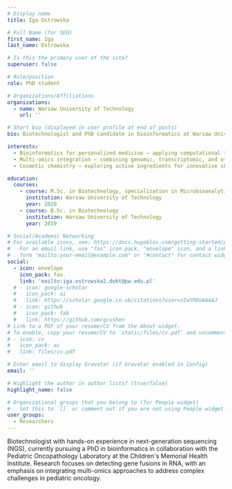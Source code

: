 ```yaml
---
# Display name
title: Iga Ostrowska

# Full Name (for SEO)
first_name: Iga
last_name: Ostrowska

# Is this the primary user of the site?
superuser: false

# Role/position
role: PhD student

# Organizations/Affiliations
organizations:
  - name: Warsaw University of Technology
    url: ''

# Short bio (displayed in user profile at end of posts)
bio: Biotechnologist and PhD candidate in bioinformatics at Warsaw University of Technology. Research focuses on RNA gene fusion detection and integrating multi-omics approaches in collaboration with the Pediatric Oncopathology Laboratory to advance pediatric oncology studies.

interests:
  - Bioinformatics for personalized medicine – applying computational tools to improve diagnostics and therapy.
  - Multi-omics integration – combining genomic, transcriptomic, and other omics data for holistic insights.
  - Cosmetic chemistry – exploring active ingredients for innovative skincare solutions.

education:
  courses:
    - course: M.Sc. in Biotechnology, specialization in Microbioanalytics
      institution: Warsaw University of Technology
      year: 2020
    - course: B.Sc. in Biotechnology
      institution: Warsaw University of Technology
      year: 2019

# Social/Academic Networking
# For available icons, see: https://docs.hugoblox.com/getting-started/page-builder/#icons
#   For an email link, use "fas" icon pack, "envelope" icon, and a link in the
#   form "mailto:your-email@example.com" or "#contact" for contact widget.
social:
  - icon: envelope
    icon_pack: fas
    link: 'mailto:iga.ostrowska2.dokt@pw.edu.pl'
  # - icon: google-scholar
  #   icon_pack: ai
  #   link: https://scholar.google.co.uk/citations?user=sIwtMXoAAAAJ
  # - icon: github
  #   icon_pack: fab
  #   link: https://github.com/gcushen
# Link to a PDF of your resume/CV from the About widget.
# To enable, copy your resume/CV to `static/files/cv.pdf` and uncomment the lines below.
# - icon: cv
#   icon_pack: ai
#   link: files/cv.pdf

# Enter email to display Gravatar (if Gravatar enabled in Config)
email: ''

# Highlight the author in author lists? (true/false)
highlight_name: false

# Organizational groups that you belong to (for People widget)
#   Set this to `[]` or comment out if you are not using People widget.
user_groups:
  - Researchers
---
```


Biotechnologist with hands-on experience in next-generation sequencing (NGS), currently pursuing a PhD in bioinformatics in collaboration with the Pediatric Oncopathology Laboratory at the Children's Memorial Health Institute. Research focuses on detecting gene fusions in RNA, with an emphasis on integrating multi-omics approaches to address complex challenges in pediatric oncology.
